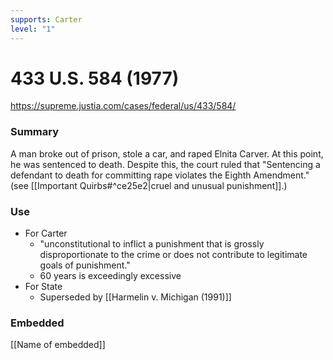 ```yaml
---
supports: Carter
level: "1"
---
```

# 433 U.S. 584 (1977)

https://supreme.justia.com/cases/federal/us/433/584/

### Summary

A man broke out of prison, stole a car, and raped Elnita Carver. At this point, he was sentenced to death. 
Despite this, the court ruled that "Sentencing a defendant to death for committing rape violates the Eighth Amendment." (see [[Important Quirbs#^ce25e2|cruel and unusual punishment]].)
### Use

* For Carter
	* "unconstitutional to inflict a punishment that is grossly disproportionate to the crime or does not contribute to legitimate goals of punishment." 
	*  60 years is exceedingly excessive
* For State
	* Superseded by [[Harmelin v. Michigan (1991)]]
### Embedded

[[Name of embedded]]